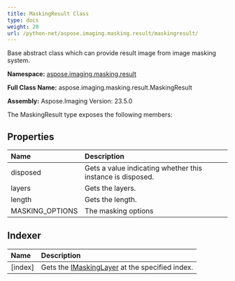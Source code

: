 ```yaml
---
title: MaskingResult Class
type: docs
weight: 20
url: /python-net/aspose.imaging.masking.result/maskingresult/
---
```


Base abstract class which can provide result image from image masking system.

**Namespace:** [aspose.imaging.masking.result](/imaging/python-net/aspose.imaging.masking.result/)

**Full Class Name:** aspose.imaging.masking.result.MaskingResult

**Assembly:**  Aspose.Imaging Version: 23.5.0

The MaskingResult type exposes the following members:
## **Properties**
|**Name**|**Description**|
| :- | :- |
|disposed|Gets a value indicating whether this instance is disposed.|
|layers|Gets the layers.|
|length|Gets the length.|
|MASKING_OPTIONS|The masking options|
## **Indexer**
|**Name**|**Description**|
| :- | :- |
|[index]|Gets the [IMaskingLayer](/imaging/python-net/aspose.imaging.masking.result/imaskinglayer/) at the specified index.|
